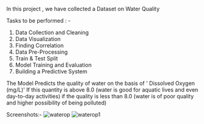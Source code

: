 In this project , we have collected a Dataset on Water Quality


Tasks to be performed : -
1. Data Collection and Cleaning
2. Data Visualization
3. Finding Correlation
4. Data Pre-Processing 
5. Train & Test Split
6. Model Training and Evaluation
7. Building a Predictive System

The Model Predicts the quality of water on the basis of ' Dissolved Oxygen (mg/L)' 
If this quantity is above 8.0 (water is good for aquatic lives and even day-to-day activities)
if the quality is less than 8.0 (water is of poor quality and higher possibility of being polluted)

Screenshots:-
![waterop](https://github.com/sahaycodes/MindWave/assets/99585576/2bf2e2d2-defe-44b3-b9d1-c90b58537a96)
![waterop1](https://github.com/sahaycodes/MindWave/assets/99585576/5307e341-e37a-48c2-b6cb-6563a8739ffd)

